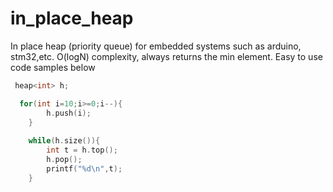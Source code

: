 # in_place_heap
In place heap (priority queue) for embedded systems such as arduino, stm32,etc. O(logN) complexity, always returns the min element.
Easy to use code samples below

```c++
 heap<int> h;

  for(int i=10;i>=0;i--){
        h.push(i);
    }
    
    while(h.size()){
        int t = h.top();
        h.pop();
        printf("%d\n",t);
    }
```
